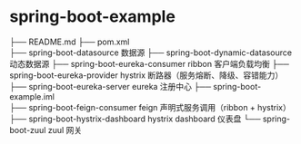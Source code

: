# spring-boot-example



├── README.md
├── pom.xml                                         
├── spring-boot-datasource                          数据源
├── spring-boot-dynamic-datasource                  动态数据源
├── spring-boot-eureka-consumer                     ribbon 客户端负载均衡
├── spring-boot-eureka-provider                     hystrix 断路器（服务熔断、降级、容错能力）
├── spring-boot-eureka-server                       eureka 注册中心
├── spring-boot-example.iml                         
├── spring-boot-feign-consumer                      feign 声明式服务调用（ribbon + hystrix）
├── spring-boot-hystrix-dashboard                   hystrix dashboard 仪表盘
└── spring-boot-zuul                                zuul 网关
